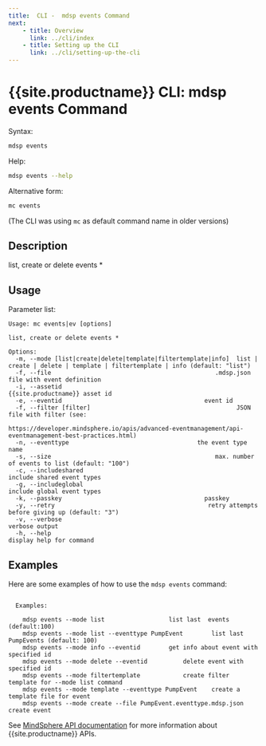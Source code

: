 ```yaml
---
title:  CLI -  mdsp events Command
next:
    - title: Overview
      link: ../cli/index
    - title: Setting up the CLI
      link: ../cli/setting-up-the-cli
---
```


# {{site.productname}} CLI: mdsp events Command

Syntax:

```bash
mdsp events
```

Help:

```bash
mdsp events --help
```

Alternative form:

```bash
mc events
```

(The CLI was using `mc` as default command name in older versions)

## Description

list, create or delete events *

## Usage

Parameter list:

```text
Usage: mc events|ev [options]

list, create or delete events *

Options:
  -m, --mode [list|create|delete|template|filtertemplate|info]  list | create | delete | template | filtertemplate | info (default: "list")
  -f, --file                                              .mdsp.json file with event definition
  -i, --assetid                                        {{site.productname}} asset id
  -e, --eventid                                        event id
  -f, --filter [filter]                                         JSON file with filter (see:
                                                                https://developer.mindsphere.io/apis/advanced-eventmanagement/api-eventmanagement-best-practices.html)
  -n, --eventtype                                    the event type name
  -s, --size                                              max. number of events to list (default: "100")
  -c, --includeshared                                           include shared event types
  -g, --includeglobal                                           include global event types
  -k, --passkey                                        passkey
  -y, --retry                                           retry attempts before giving up (default: "3")
  -v, --verbose                                                 verbose output
  -h, --help                                                    display help for command

```

## Examples

Here are some examples of how to use the `mdsp events` command:

```text

  Examples:

    mdsp events --mode list 				 list last  events (default:100)
    mdsp events --mode list --eventtype PumpEvent		 list last  PumpEvents (default: 100)
    mdsp events --mode info --eventid 		 get info about event with specified id
    mdsp events --mode delete --eventid 		 delete event with specified id
    mdsp events --mode filtertemplate 			 create filter template for --mode list command
    mdsp events --mode template --eventtype PumpEvent 	 create a template file for event 
    mdsp events --mode create --file PumpEvent.eventtype.mdsp.json 	 create event

```

See [MindSphere API documentation](https://documentation.mindsphere.io/MindSphere/apis/index.html) for more information about {{site.productname}} APIs.
